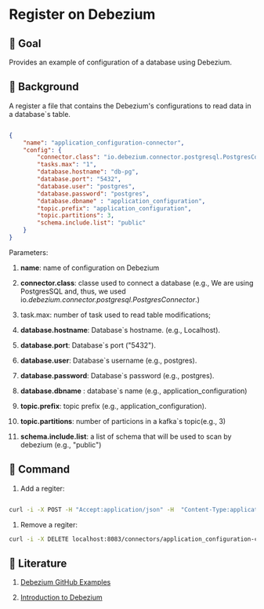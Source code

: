 # Register on Debezium

## 🚀 Goal

Provides an example of configuration of a database using Debezium. 


## 🔧 Background 

A register a file that contains the Debezium's configurations to read data in a database`s table.

```json

{
    "name": "application_configuration-connector",
    "config": {
        "connector.class": "io.debezium.connector.postgresql.PostgresConnector",
        "tasks.max": "1",
        "database.hostname": "db-pg",
        "database.port": "5432",
        "database.user": "postgres",
        "database.password": "postgres",
        "database.dbname" : "application_configuration",
        "topic.prefix": "application_configuration",
        "topic.partitions": 3,
        "schema.include.list": "public"
    }
}

```
Parameters:

1) **name**: name of configuration on Debezium
2) **connector.class**: classe used to connect a database (e.g., We are using PostgresSQL and, thus, we used io.*debezium.connector.postgresql.PostgresConnector*.) 
3) task.max: number of task used to read table modifications;

4) **database.hostname**: Database`s hostname. (e.g., Localhost).

5) **database.port**: Database`s port ("5432").

6) **database.user**: Database`s username (e.g., postgres).

7) **database.password**: Database`s password (e.g., postgres).

8) **database.dbname** : database`s name (e.g., application_configuration)

9) **topic.prefix**: topic prefix (e.g., application_configuration).

10) **topic.partitions**: number of particions in a kafka`s topic(e.g., 3)

11) **schema.include.list**: a list of schema that will be used to scan by debezium (e.g., "public")

## 🔧 Command 

1. Add a regiter:


```bash

curl -i -X POST -H "Accept:application/json" -H  "Content-Type:application/json" http://localhost:8083/connectors/ -d @register-application_configuration.json

```

1. Remove a regiter:

```bash
curl -i -X DELETE localhost:8083/connectors/application_configuration-connector/
```

## 📕 Literature

1. [Debezium GitHub Examples](https://github.com/debezium/debezium-examples/tree/main/tutorial)

2. [Introduction to Debezium](https://www.baeldung.com/debezium-intro)









